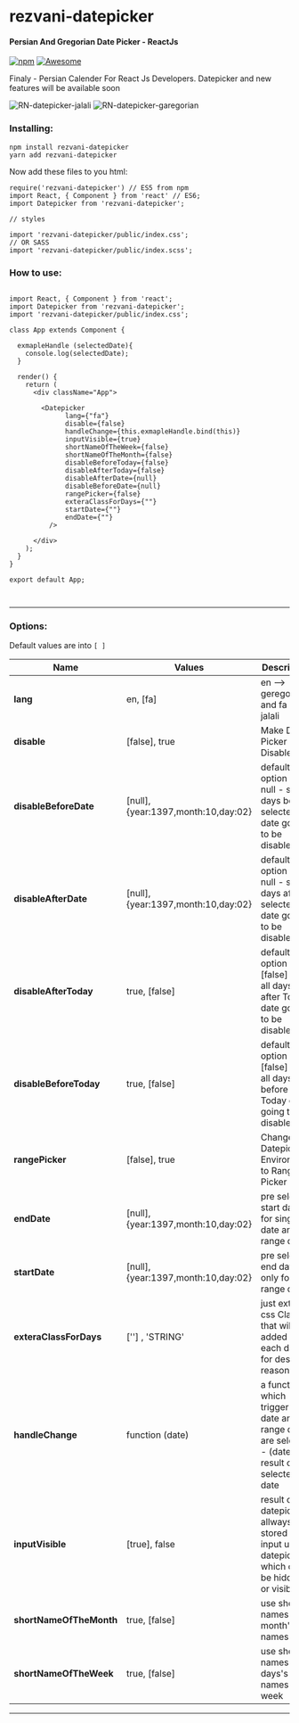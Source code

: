 # rezvani-datepicker
#### Persian And Gregorian Date Picker - ReactJs
[![npm](https://img.shields.io/npm/dt/rezvani-datepicker.svg)](https://www.npmjs.com/package/rezvani-datepicker)
[![Awesome](https://cdn.rawgit.com/sindresorhus/awesome/d7305f38d29fed78fa85652e3a63e154dd8e8829/media/badge.svg)](https://github.com/sindresorhus/awesome)

Finaly - Persian Calender For React Js Developers.
Datepicker and new features will be available soon

![RN-datepicker-jalali](https://raw.githubusercontent.com/Abolfazl2647/rn-datepicker/master/public/jalali.png)
![RN-datepicker-garegorian](https://raw.githubusercontent.com/Abolfazl2647/rn-datepicker/master/public/garegorian.png)


### Installing:

```
npm install rezvani-datepicker
yarn add rezvani-datepicker

```

Now add these files to you html:

```React Component at the top
require('rezvani-datepicker') // ES5 from npm
import React, { Component } from 'react' // ES6;
import Datepicker from 'rezvani-datepicker';

// styles

import 'rezvani-datepicker/public/index.css';
// OR SASS
import 'rezvani-datepicker/public/index.scss';

```

### How to use:
```React Component in render method:

import React, { Component } from 'react';
import Datepicker from 'rezvani-datepicker';
import 'rezvani-datepicker/public/index.css';

class App extends Component {

  exmapleHandle (selectedDate){
    console.log(selectedDate);
  }

  render() {
    return (
      <div className="App">  

        <Datepicker
              lang={"fa"}
              disable={false}
              handleChange={this.exmapleHandle.bind(this)}
              inputVisible={true}
              shortNameOfTheWeek={false}
              shortNameOfTheMonth={false}
              disableBeforeToday={false}
              disableAfterToday={false}
              disableAfterDate={null}
              disableBeforeDate={null}
              rangePicker={false}
              exteraClassForDays={""}
              startDate={""}
              endDate={""}
          /> 

      </div>
    );
  }
}

export default App;



```

<hr>


### Options:
Default values are into `[ ]`

Name | Values | Description | Sample
------------- | ------------- | ------------- |-------------
**lang** | en, [fa] | en --> geregorian and fa --> jalali
**disable** | [false], true | Make Date Picker Disable
**disableBeforeDate** | [null], {year:1397,month:10,day:02} | default option is null - set all days before selected date going to be disable
**disableAfterDate** | [null], {year:1397,month:10,day:02} | default option is null - set all days after selected date going to be disable
**disableAfterToday** | true, [false] | default option is [false] - set all days after Today date going to be disable
**disableBeforeToday** | true, [false] | default option is [false] - set all days before Today date going to be disable
**rangePicker** | [false], true | Change Datepicker Environment to Range Picker
**endDate** | [null], {year:1397,month:10,day:02} | pre selected start date - for single date and range date
**startDate** | [null], {year:1397,month:10,day:02} | pre selected end date - only for range date
**exteraClassForDays** | [''] , 'STRING' | just extrea css Class that will added to each days for desigin reasons
**handleChange** | function (date) | a function which trigger after date and range date are selected - (date) is result of selected date
**inputVisible** | [true], false | result of datepicker allways stored in an input under datepicker which can be hidden or visible
**shortNameOfTheMonth** | true, [false] | use short names for month's names
**shortNameOfTheWeek** | true, [false] | use short names for days's names of week

<hr>
